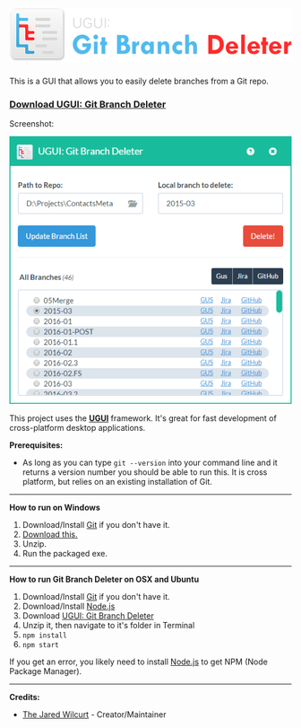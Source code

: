 # ![UGUI: Git Branch Deleter Logo](/_img/readme.png "UGUI: Git Branch Deleter")

This is a GUI that allows you to easily delete branches from a Git repo.

### [Download UGUI: Git Branch Deleter](http://TheJaredWilcurt.github.io/UGUI-Git-Branch-Deleter)

Screenshot:

![Screenshot](/_img/screenshot.png "Screenshot")

This project uses the  **[UGUI](http://ugui.io)** framework. It's great for fast development of cross-platform desktop applications.

**Prerequisites:**

* As long as you can type `git --version` into your command line and it returns a version number you should be able to run this. It is cross platform, but relies on an existing installation of Git.

* * *

**How to run on Windows**

1. Download/Install [Git](http://git-scm.com) if you don't have it.
1. [Download this.](https://github.com/TheJaredWilcurt/UGUI-Git-Branch-Deleter/releases/download/v1.5.0/UGUI-Git-Branch-Deleter_1.5.0-win.zip)
1. Unzip.
1. Run the packaged exe.

* * *

**How to run Git Branch Deleter on OSX and Ubuntu**

1. Download/Install [Git](http://git-scm.com) if you don't have it.
1. Download/Install [Node.js](http://nodejs.org)
1. Download [UGUI: Git Branch Deleter](https://github.com/TheJaredWilcurt/UGUI-Git-Branch-Deleter/archive/master.zip)
1. Unzip it, then navigate to it's folder in Terminal
1. `npm install`
1. `npm start`

If you get an error, you likely need to install [Node.js](https://nodejs.org/en/download/) to get NPM (Node Package Manager).

* * *

**Credits:**

* [The Jared Wilcurt](http://github.com/TheJaredWilcurt) - Creator/Maintainer
